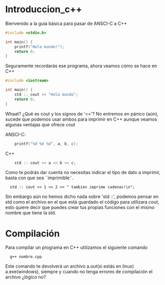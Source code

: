 # Introduccion_c++

Bienvenido a la guía básica para pasar de ANSCI-C a C++
```c
#include <stdio.h>

int main() {
	printf("Hola mundo!");
	return 0;
}
```
Seguramente recordarás ese programa, ahora veamos cómo se hace en C++
```c++
#include <iostream>

int main() {
	std :: cout << "Hola mundo";
	return 0;
}
```

Whaat? ¿Qué es cout y los signos de '<<'?
No entremos en pánico (aún), sucede que podemos usar ambos para imprimir en C++ aunque veamos algunas ventajas que ofrece cout

ANSCI-C:
```c
	printf("%d %d %d", a, b, c);
```
C++
```c++
	std :: cout << a << b << c;
```

Como te podrás dar cuenta no necesitas indicar el tipo de dato a imprimir, basta con que sea ¨imprimible¨. 

```
  std :: cout << 1 << 2 << " tambien imprime cadenas!\n";
```

Sin embargo aún no hemos dicho nada sobre 'std ::', podemos pensar en std como el archivo en el que está guardado el código para utilizara cout, esto quiere decir que puedes crear tus propias funciones con el mismo nombre que tiene la std.


# Compilación

Para compilar un programa en C++ utilizamos el siguiente comando
```
  g++ nombre.cpp 
```

Este comando te devolverá un archivo a.out(si estás en linux) a.exe(windows), siempre y cuando no tenga errores de compilación el archivo ¿lógico no?














